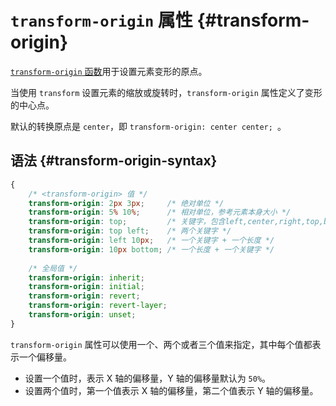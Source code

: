 # `transform-origin` 属性 {#transform-origin}

[`transform-origin` 函数](https://developer.mozilla.org/zh-CN/docs/Web/CSS/transform-origin)用于设置元素变形的原点。

当使用 `transform` 设置元素的缩放或旋转时，`transform-origin` 属性定义了变形的中心点。

默认的转换原点是 `center`，即 `transform-origin: center center; `。

## 语法 {#transform-origin-syntax}

```css
{
    /* <transform-origin> 值 */
    transform-origin: 2px 3px;     /* 绝对单位 */
    transform-origin: 5% 10%;      /* 相对单位，参考元素本身大小 */
    transform-origin: top;         /* 关键字，包含left,center,right,top,bottom */
    transform-origin: top left;    /* 两个关键字 */
    transform-origin: left 10px;   /* 一个关键字 + 一个长度 */
    transform-origin: 10px bottom; /* 一个长度 + 一个关键字 */
    
    /* 全局值 */
    transform-origin: inherit;
    transform-origin: initial;
    transform-origin: revert;
    transform-origin: revert-layer;
    transform-origin: unset;
}
```

`transform-origin` 属性可以使用一个、两个或者三个值来指定，其中每个值都表示一个偏移量。

- 设置一个值时，表示 X 轴的偏移量，Y 轴的偏移量默认为 `50%`。
- 设置两个值时，第一个值表示 X 轴的偏移量，第二个值表示 Y 轴的偏移量。